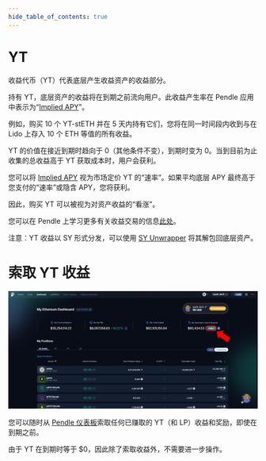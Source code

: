 ```yaml
---
hide_table_of_contents: true
---
```


# YT

收益代币（YT）代表底层产生收益资产的收益部分。

持有 YT，底层资产的收益将在到期之前流向用户。此收益产生率在 Pendle 应用中表示为“[Implied APY](https://docs.pendle.finance/ProtocolMechanics/Glossary)”。

例如，购买 10 个 YT-stETH 并在 5 天内持有它们，您将在同一时间段内收到与在 Lido 上存入 10 个 ETH 等值的所有收益。

YT 的价值在接近到期时趋向于 $0$（其他条件不变），到期时变为 $0$。当到目前为止收集的总收益高于 YT 获取成本时，用户会获利。

您可以将 [Implied APY](https://docs.pendle.finance/ProtocolMechanics/Glossary) 视为市场定价 YT 的“速率”。如果平均底层 APY 最终高于您支付的“速率”或隐含 APY，您将获利。

因此，购买 YT 可以被视为对资产收益的“看涨”。

您可以在 Pendle 上学习更多有关收益交易的信息[此处](https://app.pendle.finance/trade/education/learn)。

注意：YT 收益以 SY 形式分发，可以使用 [SY Unwrapper](https://docs.pendle.finance/ProtocolMechanics/YieldTokenization/SY) 将其解包回底层资产。

# 索取 YT 收益

![Claiming YT Yield](/img/ProtocolMechanics/claiming-yt-yield.png "Claiming YT Yield")

您可以随时从 [Pendle 仪表板](https://app.pendle.finance/trade/dashboard/overview?timeframe=allTime&inUsd=false)索取任何已赚取的 YT（和 LP）收益和奖励，即使在到期之前。

由于 YT 在到期时等于 $0，因此除了索取收益外，不需要进一步操作。
